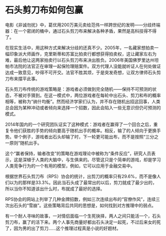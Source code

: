 # 石头剪刀布如何包赢

电影《非诚勿扰》中，葛优用200万美元卖给范伟一样跨世纪的发明——分歧终端器：在一个密闭的桶中，通过石头剪刀布来解决各种矛盾，果然是高科技得不得了。 

在现实生活中，用这种方式来解决分歧的还真不少。2005年，一名藏家想拍卖一幅印象派大师画作，克里斯蒂和苏富比拍卖行都想获得拍卖权，这让藏家左右为难，最后他让这两家拍卖行以石头剪刀布来决出胜负。2006年美国佛罗里达州坦帕市法院的法官正在审理一起保险理赔案件。双方代理人没能就听证人在何处做证达成一致意见，吵得不可开交。法官不胜其烦，于是突发奇想，让双方律师石头剪刀布来摆平此事。 

石头剪刀布传统的游戏策略是：游戏者必须做到完全随机——保持不可预测的状态，不被对手猜到。在这一模式中，两位游戏者在每轮中出石头、剪刀和布的概率相等，被称为“纳什均衡”。然而经济学家们认为，并不存在随机出招这回事，人类总会因为某种冲动或者倾向来选择一个招数，因此会陷入一些无意识但仍可预测的模式。 

2014年国内的一个研究团队证实了这种模式：游戏者在赢得了一个回合之后，重复令他们获胜的手势的倾向要高于随机出手的概率。相反，输了的人倾向于更换手势。举个例子，游戏者出石头却输了时，下一轮更可能出布，而不是按照“三分之一原则”随机出手。 

这个“赢者保持，输者改变”的策略在游戏理论中被称为“条件反应”，研究人员表示，这是深植于人类的大脑中，与生俱来的。尽管这只是个简单的游戏，却是学习人类竞争行为的一个有用的模型，例如，它可以应用于金融交易中。 

根据世界石头剪刀布（RPS）协会的统计，出剪刀的概率只有29.6%，而不是像人们以为的那样是33.3%。因此当石头成了最常出的以后，剪刀就成了最少出的，所以当你不知道该出什么时，布就成了最好的选择。 

RPS协会的网站上列举了几种金牌招数，例如三次连续出布的“官僚作风”，连续三次出石头的“雪崩”。这些策略背后共同的思想是，如何找到对方推理中的弱点。 

有一个耐人寻味的故事，一对情侣面临一个生死抉择，两人之间只能活一个，石头剪刀布，赢了的活下来。两个人事先商量好都出石头决定一起死，不过后来女的死了，因为男的出了剪刀……这个推理过程真是小说的好题材。
